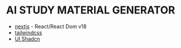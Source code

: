 # AI STUDY MATERIAL GENERATOR

- [nextjs](https://nextjs.org/) - React/React Dom v18
- [tailwindcss](https://v3.tailwindcss.com/)
- [UI Shadcn](https://ui.shadcn.com/docs/installation/next)